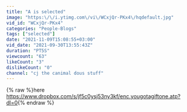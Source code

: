 ```yaml
---
title: "A is selected"
image: "https:\/\/i.ytimg.com\/vi\/WCxjQr-PKx4\/hqdefault.jpg"
vid_id: "WCxjQr-PKx4"
categories: "People-Blogs"
tags: ["selected"]
date: "2021-11-09T15:08:55+03:00"
vid_date: "2021-09-30T13:55:43Z"
duration: "PT5S"
viewcount: "63"
likeCount: "3"
dislikeCount: "0"
channel: "cj the canimal dous stuff"
---
```

{% raw %}here<br /><a rel="nofollow" target="blank" href="https://www.dropbox.com/s/jf5c0ysj53ny3kf/enc.yougotagiftone.atp?dl=0">https://www.dropbox.com/s/jf5c0ysj53ny3kf/enc.yougotagiftone.atp?dl=0</a>{% endraw %}
